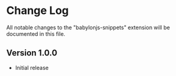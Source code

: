 # Change Log

All notable changes to the "babylonjs-snippets" extension will be documented in this file.

## Version 1.0.0

- Initial release
